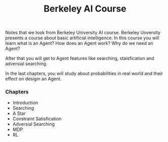 <h1 align="center">
Berkeley AI Course
</h1>

<br />

Notes that we took from Berkeley University AI course. Berkeley Unversity presents a course about basic artificial intelligence. In this course
you will learn what is an Agent? How does an Agent work? Why do we need an Agent?

After that you will get to Agent features like searching, staisfication and adversial searching.

In the last chapters, you will study about probabilities in real world and their effect on desigin an Agent.

### Chapters

- Introduction
- Searching
- A Star
- Constraint Satisfication
- Adversial Searching
- MDP
- RL
